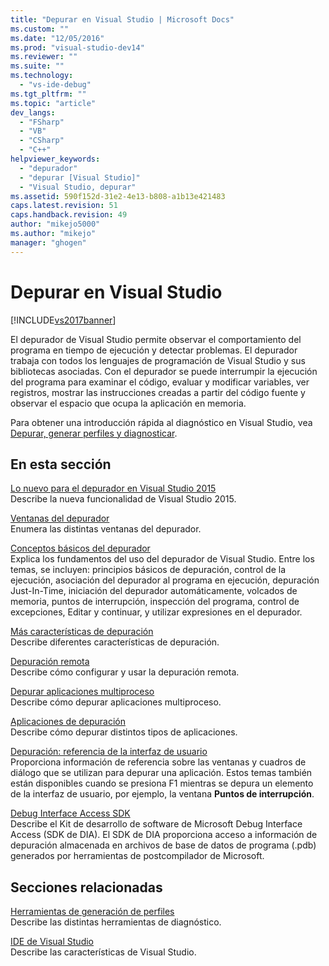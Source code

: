 ```yaml
---
title: "Depurar en Visual Studio | Microsoft Docs"
ms.custom: ""
ms.date: "12/05/2016"
ms.prod: "visual-studio-dev14"
ms.reviewer: ""
ms.suite: ""
ms.technology: 
  - "vs-ide-debug"
ms.tgt_pltfrm: ""
ms.topic: "article"
dev_langs: 
  - "FSharp"
  - "VB"
  - "CSharp"
  - "C++"
helpviewer_keywords: 
  - "depurador"
  - "depurar [Visual Studio]"
  - "Visual Studio, depurar"
ms.assetid: 590f152d-31e2-4e13-b808-a1b13e421483
caps.latest.revision: 51
caps.handback.revision: 49
author: "mikejo5000"
ms.author: "mikejo"
manager: "ghogen"
---
```

# Depurar en Visual Studio
[!INCLUDE[vs2017banner](../code-quality/includes/vs2017banner.md)]

El depurador de Visual Studio permite observar el comportamiento del programa en tiempo de ejecución y detectar problemas. El depurador trabaja con todos los lenguajes de programación de Visual Studio y sus bibliotecas asociadas. Con el depurador se puede interrumpir la ejecución del programa para examinar el código, evaluar y modificar variables, ver registros, mostrar las instrucciones creadas a partir del código fuente y observar el espacio que ocupa la aplicación en memoria.  
  
 Para obtener una introducción rápida al diagnóstico en Visual Studio, vea [Depurar, generar perfiles y diagnosticar](https://www.visualstudio.com/features/debugging-and-diagnostics-vs).  
  
## En esta sección  
 [Lo nuevo para el depurador en Visual Studio 2015](../debugger/what’s-new-for-the-debugger-in-visual-studio-2015.md)  
 Describe la nueva funcionalidad de Visual Studio 2015.  
  
 [Ventanas del depurador](../debugger/debugger-windows.md)  
 Enumera las distintas ventanas del depurador.  
  
 [Conceptos básicos del depurador](../debugger/debugger-basics.md)  
 Explica los fundamentos del uso del depurador de Visual Studio. Entre los temas, se incluyen: principios básicos de depuración, control de la ejecución, asociación del depurador al programa en ejecución, depuración Just\-In\-Time, iniciación del depurador automáticamente, volcados de memoria, puntos de interrupción, inspección del programa, control de excepciones, Editar y continuar, y utilizar expresiones en el depurador.  
  
 [Más características de depuración](../debugger/more-debugging-features.md)  
 Describe diferentes características de depuración.  
  
 [Depuración remota](../debugger/remote-debugging.md)  
 Describe cómo configurar y usar la depuración remota.  
  
 [Depurar aplicaciones multiproceso](../debugger/debug-multithreaded-applications-in-visual-studio.md)  
 Describe cómo depurar aplicaciones multiproceso.  
  
 [Aplicaciones de depuración](../debugger/debugging-applications.md)  
 Describe cómo depurar distintos tipos de aplicaciones.  
  
 [Depuración: referencia de la interfaz de usuario](../debugger/debugging-user-interface-reference.md)  
 Proporciona información de referencia sobre las ventanas y cuadros de diálogo que se utilizan para depurar una aplicación. Estos temas también están disponibles cuando se presiona F1 mientras se depura un elemento de la interfaz de usuario, por ejemplo, la ventana **Puntos de interrupción**.  
  
 [Debug Interface Access SDK](../debugger/debug-interface-access/debug-interface-access-sdk.md)  
 Describe el Kit de desarrollo de software de Microsoft Debug Interface Access \(SDK de DIA\). El SDK de DIA proporciona acceso a información de depuración almacenada en archivos de base de datos de programa \(.pdb\) generados por herramientas de postcompilador de Microsoft.  
  
## Secciones relacionadas  
 [Herramientas de generación de perfiles](../profiling/profiling-tools.md)  
 Describe las distintas herramientas de diagnóstico.  
  
 [IDE de Visual Studio](../ide/visual-studio-ide.md)  
 Describe las características de Visual Studio.